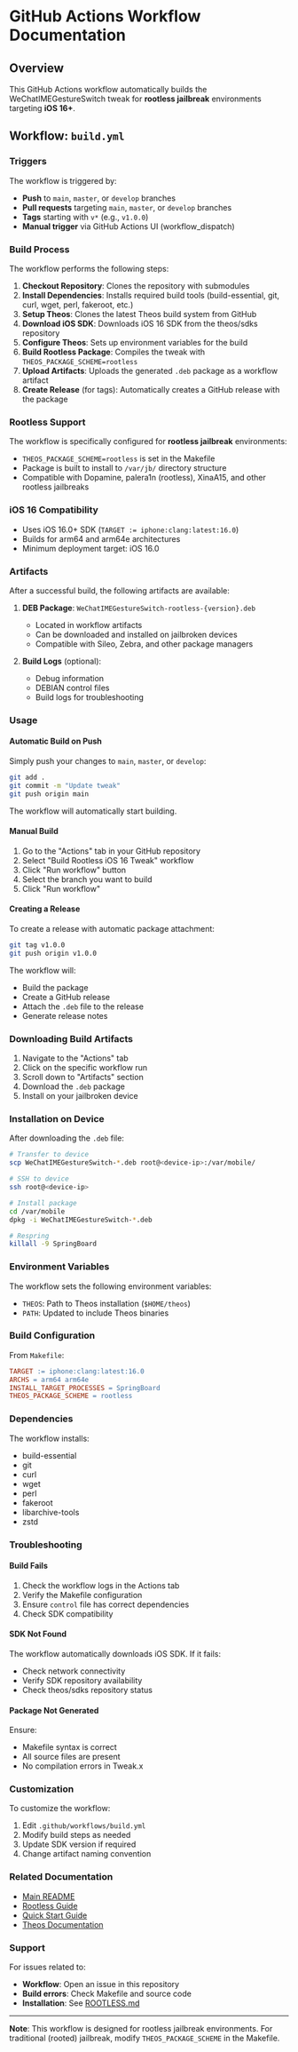 # GitHub Actions Workflow Documentation

## Overview

This GitHub Actions workflow automatically builds the WeChatIMEGestureSwitch tweak for **rootless jailbreak** environments targeting **iOS 16+**.

## Workflow: `build.yml`

### Triggers

The workflow is triggered by:

- **Push** to `main`, `master`, or `develop` branches
- **Pull requests** targeting `main`, `master`, or `develop` branches
- **Tags** starting with `v*` (e.g., `v1.0.0`)
- **Manual trigger** via GitHub Actions UI (workflow_dispatch)

### Build Process

The workflow performs the following steps:

1. **Checkout Repository**: Clones the repository with submodules
2. **Install Dependencies**: Installs required build tools (build-essential, git, curl, wget, perl, fakeroot, etc.)
3. **Setup Theos**: Clones the latest Theos build system from GitHub
4. **Download iOS SDK**: Downloads iOS 16 SDK from the theos/sdks repository
5. **Configure Theos**: Sets up environment variables for the build
6. **Build Rootless Package**: Compiles the tweak with `THEOS_PACKAGE_SCHEME=rootless`
7. **Upload Artifacts**: Uploads the generated `.deb` package as a workflow artifact
8. **Create Release** (for tags): Automatically creates a GitHub release with the package

### Rootless Support

The workflow is specifically configured for **rootless jailbreak** environments:

- `THEOS_PACKAGE_SCHEME=rootless` is set in the Makefile
- Package is built to install to `/var/jb/` directory structure
- Compatible with Dopamine, palera1n (rootless), XinaA15, and other rootless jailbreaks

### iOS 16 Compatibility

- Uses iOS 16.0+ SDK (`TARGET := iphone:clang:latest:16.0`)
- Builds for arm64 and arm64e architectures
- Minimum deployment target: iOS 16.0

### Artifacts

After a successful build, the following artifacts are available:

1. **DEB Package**: `WeChatIMEGestureSwitch-rootless-{version}.deb`
   - Located in workflow artifacts
   - Can be downloaded and installed on jailbroken devices
   - Compatible with Sileo, Zebra, and other package managers

2. **Build Logs** (optional):
   - Debug information
   - DEBIAN control files
   - Build logs for troubleshooting

### Usage

#### Automatic Build on Push

Simply push your changes to `main`, `master`, or `develop`:

```bash
git add .
git commit -m "Update tweak"
git push origin main
```

The workflow will automatically start building.

#### Manual Build

1. Go to the "Actions" tab in your GitHub repository
2. Select "Build Rootless iOS 16 Tweak" workflow
3. Click "Run workflow" button
4. Select the branch you want to build
5. Click "Run workflow"

#### Creating a Release

To create a release with automatic package attachment:

```bash
git tag v1.0.0
git push origin v1.0.0
```

The workflow will:
- Build the package
- Create a GitHub release
- Attach the `.deb` file to the release
- Generate release notes

### Downloading Build Artifacts

1. Navigate to the "Actions" tab
2. Click on the specific workflow run
3. Scroll down to "Artifacts" section
4. Download the `.deb` package
5. Install on your jailbroken device

### Installation on Device

After downloading the `.deb` file:

```bash
# Transfer to device
scp WeChatIMEGestureSwitch-*.deb root@<device-ip>:/var/mobile/

# SSH to device
ssh root@<device-ip>

# Install package
cd /var/mobile
dpkg -i WeChatIMEGestureSwitch-*.deb

# Respring
killall -9 SpringBoard
```

### Environment Variables

The workflow sets the following environment variables:

- `THEOS`: Path to Theos installation (`$HOME/theos`)
- `PATH`: Updated to include Theos binaries

### Build Configuration

From `Makefile`:

```makefile
TARGET := iphone:clang:latest:16.0
ARCHS = arm64 arm64e
INSTALL_TARGET_PROCESSES = SpringBoard
THEOS_PACKAGE_SCHEME = rootless
```

### Dependencies

The workflow installs:

- build-essential
- git
- curl
- wget
- perl
- fakeroot
- libarchive-tools
- zstd

### Troubleshooting

#### Build Fails

1. Check the workflow logs in the Actions tab
2. Verify the Makefile configuration
3. Ensure `control` file has correct dependencies
4. Check SDK compatibility

#### SDK Not Found

The workflow automatically downloads iOS SDK. If it fails:
- Check network connectivity
- Verify SDK repository availability
- Check theos/sdks repository status

#### Package Not Generated

Ensure:
- Makefile syntax is correct
- All source files are present
- No compilation errors in Tweak.x

### Customization

To customize the workflow:

1. Edit `.github/workflows/build.yml`
2. Modify build steps as needed
3. Update SDK version if required
4. Change artifact naming convention

### Related Documentation

- [Main README](../../README.md)
- [Rootless Guide](../../ROOTLESS.md)
- [Quick Start Guide](../../QUICK_START.md)
- [Theos Documentation](https://theos.dev)

### Support

For issues related to:
- **Workflow**: Open an issue in this repository
- **Build errors**: Check Makefile and source code
- **Installation**: See [ROOTLESS.md](../../ROOTLESS.md)

---

**Note**: This workflow is designed for rootless jailbreak environments. For traditional (rooted) jailbreak, modify `THEOS_PACKAGE_SCHEME` in the Makefile.
